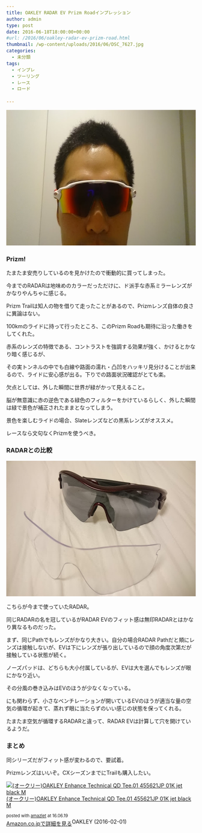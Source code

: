 ```yaml
---
title: OAKLEY RADAR EV Prizm Roadインプレッション
author: admin
type: post
date: 2016-06-18T18:00:00+00:00
#url: /2016/06/oakley-radar-ev-prizm-road.html
thumbnail: /wp-content/uploads/2016/06/DSC_7627.jpg
categories:
  - 未分類
tags:
  - インプレ
  - ツーリング
  - レース
  - ロード

---
```

<div class="separator" style="clear: both; text-align: center;">
  <img border="0" height="360" src="/wp-content/uploads/2016/06/DSC_7627.jpg" width="640" />
</div>



### Prizm!

たまたま安売りしているのを見かけたので衝動的に買ってしまった。

今までのRADARは地味めのカラーだっただけに、ド派手な赤系ミラーレンズがかなりやんちゃに感じる。

Prizm Trailは知人の物を借りて走ったことがあるので、Prizmレンズ自体の良さに異論はない。

100kmのライドに持って行ったところ、このPrizm Roadも期待に沿った働きをしてくれた。

赤系のレンズの特徴である、コントラストを強調する効果が強く、かけるとかなり暗く感じるが、

その実トンネルの中でも白線や路面の濡れ・凸凹をハッキリ見分けることが出来るので、ライドに安心感が出る。下りでの路面状況確認がとても楽。

欠点としては、外した瞬間に世界が緑がかって見えること。

脳が無意識に赤の逆色である緑色のフィルターをかけているらしく、外した瞬間は緑で景色が補正されたままとなってしまう。

景色を楽しむライドの場合、Slateレンズなどの黒系レンズがオススメ。

レースなら文句なくPrizmを使うべき。

### RADARとの比較

<div class="separator" style="clear: both; text-align: center;">
  <img border="0" height="360" src="/wp-content/uploads/2016/06/DSC_7615.jpg" width="640" />
</div>

こちらが今まで使っていたRADAR。

同じRADARの名を冠しているがRADAR EVのフィット感は無印RADARとはかなり異なるものだった。

まず、同じPathでもレンズがかなり大きい。自分の場合RADAR Pathだと頬にレンズは接触しないが、EVは下にレンズが張り出しているので顔の角度次第だが接触している状態が続く。

ノーズパッドは、どちらも大小付属しているが、EVは大を選んでもレンズが眼にかなり近い。

その分風の巻き込みはEVのほうが少なくなっている。

にも関わらず、小さなベンチレーションが開いているEVのほうが適当な量の空気の循環が起きて、蒸れず眼に当たらずのいい感じの状態を保ってくれる。

たまたま空気が循環するRADARと違って、RADAR EVは計算して穴を開けているようだ。

### まとめ

同シリーズだがフィット感が変わるので、要試着。

Prizmレンズはいいぞ。CXシーズンまでにTrailも購入したい。



<div class="amazlet-box" style="margin-bottom: 0px;">
  <div class="amazlet-image" style="float: left; margin: 0px 12px 1px 0px;">
    <a href="http://www.amazon.co.jp/exec/obidos/ASIN/B01BBJC0SI/gensobunya-22/ref=nosim/" name="amazletlink" target="_blank"><img alt="(オークリー)OAKLEY Enhance Technical QD Tee.01 455621JP 01K jet black M" src="https://images-fe.ssl-images-amazon.com/images/I/415j1c1HseL._SL160_.jpg" style="border: none;" /></a>
  </div>

  <div class="amazlet-info" style="line-height: 120%; margin-bottom: 10px;">
    <div class="amazlet-name" style="line-height: 120%; margin-bottom: 10px;">
<a href="http://www.amazon.co.jp/exec/obidos/ASIN/B01BBJC0SI/gensobunya-22/ref=nosim/" name="amazletlink" target="_blank">(オークリー)OAKLEY Enhance Technical QD Tee.01 455621JP 01K jet black M</a></p>

<div class="amazlet-powered-date" style="font-size: 80%; line-height: 120%; margin-top: 5px;">
  posted with <a href="http://www.amazlet.com/" target="_blank" title="amazlet">amazlet</a> at 16.06.19
</div>


<div class="amazlet-detail">
OAKLEY (2016-02-01)


<div class="amazlet-sub-info" style="float: left;">
<div class="amazlet-link" style="margin-top: 5px;">
  <a href="http://www.amazon.co.jp/exec/obidos/ASIN/B01BBJC0SI/gensobunya-22/ref=nosim/" name="amazletlink" target="_blank">Amazon.co.jpで詳細を見る</a>
</div>

  </div>

  <div class="amazlet-footer" style="clear: left;">
  </div>
</div>